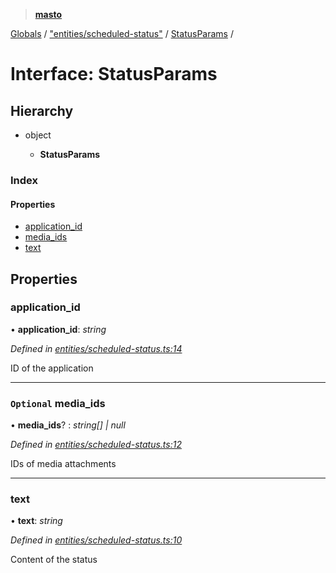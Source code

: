 > **[masto](../README.md)**

[Globals](../globals.md) / ["entities/scheduled-status"](../modules/_entities_scheduled_status_.md) / [StatusParams](_entities_scheduled_status_.statusparams.md) /

# Interface: StatusParams

## Hierarchy

* object

  * **StatusParams**

### Index

#### Properties

* [application_id](_entities_scheduled_status_.statusparams.md#application_id)
* [media_ids](_entities_scheduled_status_.statusparams.md#optional-media_ids)
* [text](_entities_scheduled_status_.statusparams.md#text)

## Properties

###  application_id

• **application_id**: *string*

*Defined in [entities/scheduled-status.ts:14](https://github.com/neet/masto.js/blob/aaa534e/src/entities/scheduled-status.ts#L14)*

ID of the application

___

### `Optional` media_ids

• **media_ids**? : *string[] | null*

*Defined in [entities/scheduled-status.ts:12](https://github.com/neet/masto.js/blob/aaa534e/src/entities/scheduled-status.ts#L12)*

IDs of media attachments

___

###  text

• **text**: *string*

*Defined in [entities/scheduled-status.ts:10](https://github.com/neet/masto.js/blob/aaa534e/src/entities/scheduled-status.ts#L10)*

Content of the status